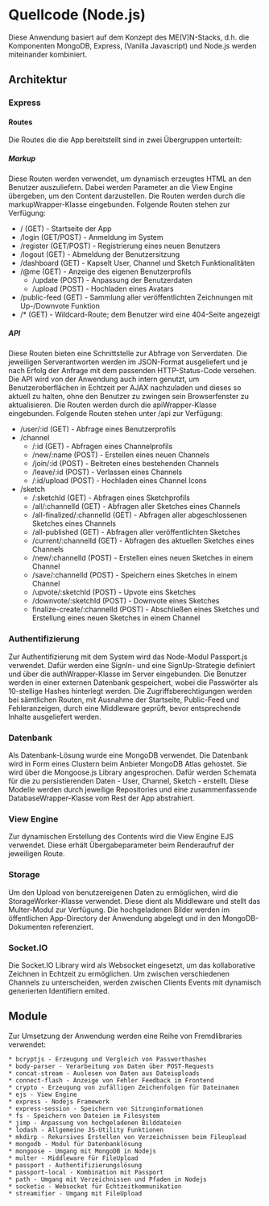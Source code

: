 # Quellcode (Node.js)

Diese Anwendung basiert auf dem Konzept des ME(V)N-Stacks, d.h. die Komponenten MongoDB, Express, (Vanilla Javascript) und Node.js werden miteinander kombiniert.

## Architektur

### Express

#### Routes

Die Routes die die App bereitstellt sind in zwei Übergruppen unterteilt:

##### Markup

Diese Routen werden verwendet, um dynamisch erzeugtes HTML an den Benutzer auszuliefern.
Dabei werden Parameter an die View Engine übergeben, um den Content darzustellen. Die Routen werden durch die markupWrapper-Klasse eingebunden. Folgende Routen stehen zur Verfügung:

* / (GET) - Startseite der App
* /login (GET/POST) - Anmeldung im System
* /register (GET/POST) - Registrierung eines neuen Benutzers
* /logout (GET) - Abmeldung der Benutzersitzung
* /dashboard (GET) - Kapselt User, Channel und Sketch Funktionalitäten
* /@me (GET) - Anzeige des eigenen Benutzerprofils
    * /update (POST) - Anpassung der Benutzerdaten
    * /upload (POST) - Hochladen eines Avatars
* /public-feed (GET) - Sammlung aller veröffentlichten Zeichnungen mit Up-/Downvote Funktion
* /* (GET) - Wildcard-Route; dem Benutzer wird eine 404-Seite angezeigt

##### API

Diese Routen bieten eine Schnittstelle zur Abfrage von Serverdaten. Die jeweiligen Serverantworten werden im JSON-Format ausgeliefert und je nach Erfolg der Anfrage mit dem passenden HTTP-Status-Code versehen. Die API wird von der Anwendung auch intern genutzt, um Benutzeroberflächen in Echtzeit per AJAX nachzuladen und dieses so aktuell zu halten, ohne den Benutzer zu zwingen sein Browserfenster zu aktualisieren. Die Routen werden durch die apiWrapper-Klasse eingebunden. Folgende Routen stehen unter /api zur Verfügung:

* /user/:id (GET) - Abfrage eines Benutzerprofils
* /channel 
    * /:id (GET) - Abfragen eines Channelprofils
    * /new/:name (POST) - Erstellen eines neuen Channels
    * /join/:id (POST) - Beitreten eines bestehenden Channels
    * /leave/:id (POST) - Verlassen eines Channels
    * /:id/upload (POST) - Hochladen eines Channel Icons
* /sketch
    * /:sketchId (GET) - Abfragen eines Sketchprofils
    * /all/:channelId (GET) - Abfragen aller Sketches eines Channels
    * /all-finalized/:channelId (GET) - Abfragen aller abgeschlossenen Sketches eines Channels
    * /all-published (GET) - Abfragen aller veröffentlichten Sketches
    * /current/:channelId (GET) - Abfragen des aktuellen Sketches eines Channels
    * /new/:channelId (POST) - Erstellen eines neuen Sketches in einem Channel
    * /save/:channelId (POST) - Speichern eines Sketches in einem Channel
    * /upvote/:sketchId (POST) - Upvote eins Sketches
    * /downvote/:sketchId (POST) - Downvote eines Sketches
    * finalize-create/:channelId (POST) - Abschließen eines Sketches und Erstellung eines neuen Sketches in einem Channel

### Authentifizierung

Zur Authentifizierung mit dem System wird das Node-Modul Passport.js verwendet. Dafür werden eine SignIn- und eine SignUp-Strategie definiert und über die authWrapper-Klasse im Server eingebunden. Die Benutzer werden in einer externen Datenbank gespeichert, wobei die Passwörter als 10-stellige Hashes hinterlegt werden. Die Zugriffsberechtigungen werden bei sämtlichen Routen, mit Ausnahme der Startseite, Public-Feed und Fehleranzeigen, durch eine Middleware geprüft, bevor entsprechende Inhalte ausgeliefert werden.

### Datenbank
Als Datenbank-Lösung wurde eine MongoDB verwendet. Die Datenbank wird in Form eines Clustern beim Anbieter MongoDB Atlas gehostet.
Sie wird über die Mongoose.js Library angesprochen. Dafür werden Schemata für die zu persistierenden Daten - User, Channel, Sketch - erstellt. Diese Modelle werden durch jeweilige Repositories und eine zusammenfassende DatabaseWrapper-Klasse vom Rest der App abstrahiert. 

### View Engine

Zur dynamischen Erstellung des Contents wird die View Engine EJS verwendet. Diese erhält Übergabeparameter beim Renderaufruf der jeweiligen Route.

### Storage

Um den Upload von benutzereigenen Daten zu ermöglichen, wird die StorageWorker-Klasse verwendet. Diese dient als Middleware und stellt das Multer-Modul zur Verfügung. Die hochgeladenen Bilder werden im öffentlichen App-Directory der Anwendung abgelegt und in den MongoDB-Dokumenten referenziert.

### Socket.IO

Die Socket.IO Library wird als Websocket eingesetzt, um das kollaborative Zeichnen in Echtzeit zu ermöglichen. Um zwischen verschiedenen Channels zu unterscheiden, werden zwischen Clients Events mit dynamisch generierten Identifiern emited.

## Module

Zur Umsetzung der Anwendung werden eine Reihe von Fremdlibraries verwendet:

    * bcryptjs - Erzeugung und Vergleich von Passworthashes
    * body-parser - Verarbeitung von Daten über POST-Requests
    * concat-stream - Auslesen von Daten aus Dateiuploads
    * connect-flash - Anzeige von Fehler Feedback im Frontend
    * crypto - Erzeugung von zufälligen Zeichenfolgen für Dateinamen
    * ejs - View Engine
    * express - Nodejs Framework
    * express-session - Speichern von Sitzunginformationen
    * fs - Speichern von Dateien im Filesystem
    * jimp - Anpassung von hochgeladenen Bilddateien
    * lodash - Allgemeine JS-Utility Funktionen
    * mkdirp - Rekursives Erstellen von Verzeichnissen beim Fileupload
    * mongodb - Modul für Datenbanklösung
    * mongoose - Umgang mit MongoDB in Nodejs
    * multer - Middleware für FileUpload
    * passport - Authentifizierungslösung
    * passport-local - Kombination mit Passport
    * path - Umgang mit Verzeichnissen und Pfaden in Nodejs
    * socketio - Websocket für Echtzeitkommunikation
    * streamifier - Umgang mit FileUpload